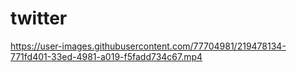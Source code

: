 # twitter

https://user-images.githubusercontent.com/77704981/219478134-771fd401-33ed-4981-a019-f5fadd734c67.mp4


